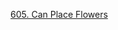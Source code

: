 [605. Can Place Flowers](https://leetcode.com/problems/can-place-flowers/description/?envType=study-plan-v2&envId=leetcode-75)